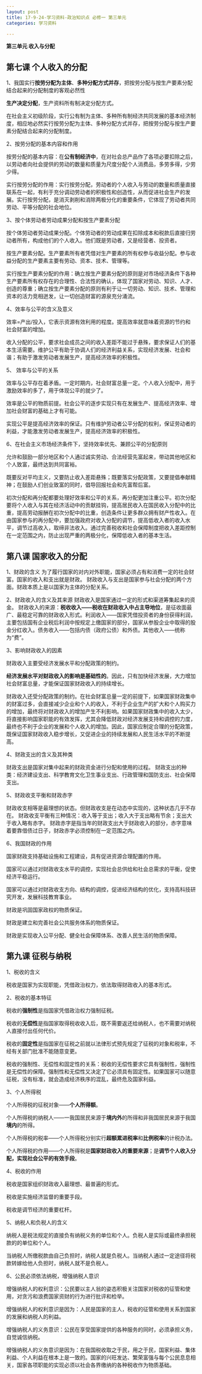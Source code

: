 ```yaml
---
layout: post
title: 17-9-24-学习资料-政治知识点 必修一 第三单元
categories: 学习资料

---
```


**第三单元 收入与分配**

## 第七课 个人收入的分配

1、我国实行**按劳分配为主体**、**多种分配方式并存**，把按劳分配与按生产要素分配结合起来的分配制度的客观必然性

**生产决定分配**，生产资料所有制决定分配方式。

在社会主义初级阶段，实行公有制为主体、多种所有制经济共同发展的基本经济制度，相应地必然实行按劳分配为主体、多种分配方式并存，把按劳分配与按生产要素分配结合起来的分配制度。

2、按劳分配的基本内容和作用

按劳分配的基本内容：在**公有制经济中**，在对社会总产品作了各项必要扣除之后，以劳动者向社会提供的劳动的数量和质量为尺度分配个人消费品，多劳多得，少劳少得。

实行按劳分配的作用：实行按劳分配，劳动者的个人收入与劳动的数量和质量直接联系在一起，有利于充分调动劳动者的积极性和创造性，从而促进社会生产的发展。实行按劳分配，是消灭剥削和消除两极分化的重要条件，它体现了劳动者共同劳动、平等分配的社会地位。

3、按个体劳动者劳动成果分配和按生产要素分配

按个体劳动者劳动成果分配。个体劳动者的劳动成果在扣除成本和税款后直接归劳动者所有，构成他们的个人收入。他们既是劳动者，又是经营者、投资者。

按生产要素分配。生产要素所有者凭借对生产要素的所有权参与收益分配。参与收益分配的生产要素主要有劳动、资本、技术、管理等。

实行按生产要素分配的作用：确立按生产要素分配的原则是对市场经济条件下各种生产要素所有权存在的合理性、合法性的确认，体现了国家对劳动、知识、人才、创造的尊重；确立按生产要素分配的原则有利于让一切劳动、知识、技术、管理和资本的活力竞相迸发，让一切创造财富的源泉充分涌流。

4、效率与公平的含义及意义

效率=产出/投入，它表示资源有效利用的程度。提高效率就意味着资源的节约和社会财富的增加。

收入分配的公平，要求社会成员之间的收入差距不能过于悬殊，要求保证人们的基本生活需要。维护公平有助于协调人们的经济利益关系，实现经济发展、社会和谐；有助于激发劳动者发展生产，提高经济效率的积极性。

5、  效率与公平的关系

效率与公平存在着矛盾。一定时期内，社会财富总量一定。个人收入分配中，用于激励效率的多了，用于体现公平的就少了。

效率是公平的物质前提。社会公平的逐步实现只有在发展生产、提高经济效率、增加社会财富的基础上才有可能。

实现公平是提高经济效率的保证。只有维护劳动者公平分配的权利，保证劳动者的利益，才能激发劳动者发展生产，提高经济效率的积极性。

6、在社会主义市场经济条件下，坚持效率优先、兼顾公平的分配原则

允许和鼓励一部分地区和个人通过诚实劳动、合法经营先富起来，带动其他地区和个人致富，最终达到共同富裕。

既要反对平均主义，又要防止收入差距悬殊；既要落实分配政策，又要提倡奉献精神；在鼓励人们创业致富的同时，倡导回报社会和先富帮后富。

初次分配和再分配都要处理好效率和公平的关系，再分配更加注重公平。初次分配要将个人收入与其在经济活动中的贡献挂钩，提高居民收入在国民收入分配中的比重，提高劳动报酬在初次分配中的比重，创造条件让更多群众拥有财产性收入。在由国家参与的再分配中，要加强政府对收入分配的调节，提高低收入者的收入水平，调节过高收入，取缔非法收入。通过完善税收和社会保障制度把收入差距控制在一定范围之内，防止出现严重的两极分化，保障低收入者的基本生活。

## 第八课 国家收入的分配

1、财政的含义
为了履行国家的对内对外职能，国家必须占有和消费一定的社会财富。国家的收入和支出就是财政。
财政收入与支出是国家参与社会分配的两个方面。财政本质上是以国家为主体的分配关系。

2、财政收入的含义及其来源
财政收入是国家通过一定的形式和渠道筹集起来的资金。
财政收入的来源：**税收收入——税收在财政收入中占主导地位**，是征收面最广、最稳定可靠的财政收入形式。利润收入——国家凭借投资者的身份获得利润，主要包括国有企业税后利润中按规定上缴国家的部分，国家从参股企业中取得的股金分红收入。债务收入——包括内债（政府公债）和外债。其他收入——统称为“费”。

3、影响财政收入的因素

财政收入主要受经济发展水平和分配政策的制约。

**经济发展水平对财政收入的影响是基础性的**。因此，只有加快经济发展，大力增加社会财富总量，才能保证国家财政收入的持续增长。

财政收入还受分配政策的制约。在社会财富总量一定的前提下，如果国家财政集中的财富过多，会直接减少企业和个人的收入，不利于企业生产的扩大和个人购买力的增加，最终将对财政收入的增加产生不利影响。如果国家财政集中的收入太少，将直接影响国家职能的有效发挥，尤其会降低财政对经济发展支持和调控的力度，最终也不利于企业的发展和个人收入的增加。因此，国家应制定合理的分配政策，既保证国家财政收入稳步增长，又促进企业的持续发展和人民生活水平的不断提高。

4、财政支出的含义及其种类

财政支出是国家对集中起来的财政资金进行分配和使用的过程。
财政支出的种类：经济建设支出、科学教育文化卫生事业支出、行政管理和国防支出、社会保障支出。

5、财政收支平衡和财政赤字

财政收支相等是最理想的状态。但财政收支是在动态中实现的，这种状态几乎不存在。
财政收支平衡有三种情况：收入等于支出；收入大于支出略有节余；支出大于收入略有赤字。 
财政赤字是指当年的财政支出大于财政收入的部分，赤字意味着要靠借债过日子，财政赤字必须控制在一定范围之内。

6、我国财政的作用

国家财政支持基础设施和工程建设，具有促进资源合理配置的作用。

国家可以通过对财政收支水平的调控，实现社会总供给和社会总需求的平衡，促使经济平稳运行。

国家可以通过对财政收支方向、结构的调控，促进经济结构的优化，支持高科技研究开发，发展科技教育事业。

财政是巩固国家政权的物质保证。

财政是建立和完善社会公共服务体系的物质保证。

财政是实现收入公平分配、健全社会保障体系、改善人民生活的物质保障。

## 第九课 征税与纳税

1、税收的含义

税收是国家为实现职能，凭借政治权力，依法取得财政收入的基本形式。

2、税收的基本特征

税收的**强制性**是指国家凭借政治权力强制征税。

税收的**无偿性**是指国家取得税收收入后，既不需要返还给纳税人，也不需要对纳税人直接付出任何代价。

税收的**固定性**是指国家在征税之前就以法律形式预先规定了征税的对象和税率，不经有关部门批准不能随意变更。

税收的强制性、无偿性和固定性的关系：税收的无偿性要求它具有强制性，强制性是无偿性的保障。强制性和无偿性又决定了它必须具有固定性。如果国家可以随意征税，没有标准，就会造成经济秩序的混乱，最终危及国家利益。

3、个人所得税

个人所得税的征税对象——**个人所得额**。

个人所得税的纳税人——一我国居民来源于**境内外**的所得和非我国居民来源于我国**境内**的所得。

个人所得税的税率——个人所得税分别实行**超额累进税率**和**比例税率**的计税办法。

个人所得税的作用——个人所得税是**国家财政收入的重要来源**；是**调节个人收入分配，实现社会公平的有效手段**。

4、税收的作用

税收是国家组织财政收入最理想、最普遍的形式。

税收是实施经济监督的重要手段。

税收是调节经济的重要杠杆。

5、纳税人和负税人的含义

纳税人是税法规定的直接负有纳税义务的单位和个人。负税人是实际或最终承担税款的的单位和个人。

当纳税人所缴税款由自己负担时，纳税人就是负税人。当纳税人通过一定途径将税款转嫁给他人负担时，纳税人就不是负税人。

6、公民必须依法纳税，增强纳税人意识

增强纳税人的权利意识：公民要以主人翁的姿态积极关注国家对税收的征管和使用，对贪污和浪费国家资财的行为进行批评和检举。

增强纳税人的权利意识是因为：人民是国家的主人，税收的征管和使用关系到国家的发展和纳税人的利益。

增强纳税人的义务意识：公民在享受国家提供的各种服务的同时，必须承担义务，自觉诚信纳税。

增强纳税人的义务意识是因为：在我国税收取之于民，用之于民，国家利益、集体利益、个人利益在根本上是一致的。国家的兴旺发达、繁荣富强与每个公民息息相关，国家各项职能的实现必须以社会各界缴纳的各种税收作为物质基础。
